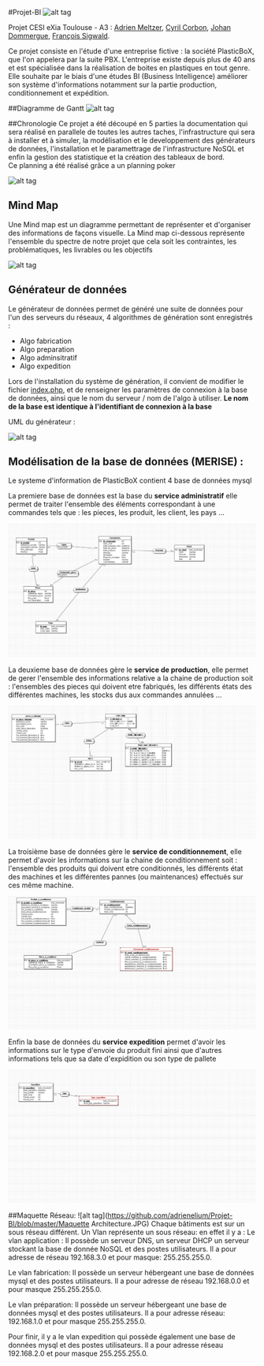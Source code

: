 #Projet-BI
![alt tag](https://github.com/adrienelium/Projet-BI/blob/master/MadeInExiaCesi.jpg)

Projet CESI eXia Toulouse - A3 : [Adrien Meltzer](https://github.com/adrienelium), [Cyril Corbon](https://github.com/cyril-corbon), [Johan Dommergue](https://github.com/johanndom), [François Sigwald](https://github.com/Fitouf).

Ce projet consiste en l'étude d'une entreprise fictive : la société PlasticBoX, que l'on appelera par la suite PBX. L'entreprise existe depuis plus de 40 ans et est spécialisée dans la réalisation de boites en plastiques en tout genre. Elle souhaite par le biais d'une études BI (Business Intelligence) améliorer son système d'informations notamment sur la partie production, conditionnement et expédition.

##Diagramme de Gantt
![alt tag](https://github.com/adrienelium/Projet-BI/blob/master/gantt.JPG)

##Chronologie
Ce projet a été découpé en 5 parties la documentation qui sera réalisé en parallele de toutes les autres taches, l'infrastructure qui sera à installer et à simuler, la modélisation et le developpement des générateurs de données, l'installation et le paramettrage de l'infrastructure NoSQL et enfin la gestion des statistique et la création des tableaux de bord.  
Ce planning a été réalisé grâce a un planning poker 

 ![alt tag](https://github.com/adrienelium/Projet-BI/blob/master/Chronologie.PNG)

## Mind Map
Une Mind map est un diagramme permettant de représenter et d'organiser des informations de façons visuelle. 
La Mind map ci-dessous représente l'ensemble du spectre de notre projet que cela soit les contraintes, les problématiques, les livrables ou les objectifs 

![alt tag](https://github.com/adrienelium/Projet-BI/blob/master/Mindmap.PNG)

## Générateur de données 
Le générateur de données permet de généré une suite de données pour l'un des serveurs du réseaux, 4 algorithmes de génération sont enregistrés :
  - Algo fabrication
  - Algo preparation
  - Algo adminsitratif
  - Algo expedition
  
Lors de l'installation du système de génération, il convient de modifier le fichier [index.php](https://github.com/adrienelium/Projet-BI/blob/master/index.php), et de renseigner les paramètres de connexion à la base de données, ainsi que le nom du serveur / nom de l'algo à utiliser.
**Le nom de la base est identique à l'identifiant de connexion à la base**

UML du générateur :

![alt tag](https://github.com/adrienelium/Projet-BI/blob/master/uml-1.png?raw=true)

## Modélisation de la base de données (MERISE) : 

Le systeme d'information de PlasticBoX contient 4 base de données mysql

La premiere base de données est la base du **service administratif** elle permet de traiter l'ensemble des éléments correspondant à une commandes tels que : les pieces, les produit, les client, les pays ... 

![alt tag](https://github.com/adrienelium/Projet-BI/blob/master/administration.jpg)

La deuxieme base de données gère le **service de production**, elle permet de gerer l'ensemble des informations relative a la chaine de production soit : l'ensembles des pieces qui doivent etre fabriqués, les différents états des différentes machines, les stocks dus aux commandes annulées ...

![alt tag](https://github.com/adrienelium/Projet-BI/blob/master/fabrication.jpg)


La troisième base de données gère le **service de conditionnement**, elle permet d'avoir les informations sur la chaine de conditionnement soit : l'ensemble des produits qui doivent etre conditionnés, les différents état des machines et les différentes pannes (ou maintenances) effectués sur ces même machine.

![alt tag](https://github.com/adrienelium/Projet-BI/blob/master/conditionnement.jpg)

Enfin la base de données du **service expedition** permet d'avoir les informations sur le type d'envoie du produit fini ainsi que d'autres informations tels que sa date d'expidition ou son type de pallete 

![alt tag](https://github.com/adrienelium/Projet-BI/blob/master/expedition.jpg)

##Maquette Réseau:
![alt tag](https://github.com/adrienelium/Projet-BI/blob/master/Maquette Architecture.JPG)
Chaque bâtiments est sur un sous réseau différent. Un Vlan représente un sous réseau: en effet il y a :
Le vlan application : Il possède un serveur DNS, un serveur DHCP  un serveur stockant la base de donnée NoSQL et des postes utilisateurs. Il a pour adresse de réseau 192.168.3.0 et pour masque: 255.255.255.0.

Le vlan fabrication: Il possède un serveur hébergeant une base de données mysql et des postes utilisateurs. Il a pour adresse de réseau 192.168.0.0 et pour masque 255.255.255.0.

Le vlan préparation: Il possède un serveur hébergeant une base de données mysql et des postes utilisateurs. Il a pour adresse réseau: 192.168.1.0 et pour masque 255.255.255.0.

Pour finir, il y a le vlan expedition qui possède également une base de données mysql et des postes utilisateurs. Il a pour adresse réseau 192.168.2.0 et pour masque 255.255.255.0.
